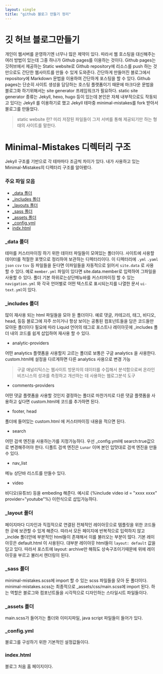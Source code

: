 ```yaml
---
layout: single
title: "github 블로그 만들기 정리"
---
```


# 깃 허브 블로그만들기
개인이 웹서버를 운영하기엔 너무나 많은 제약이 있다. 따라서 웹 호스팅을 대신해주는 여러 방법이 있는데 그중 하나가 Github pages를 이용하는 것이다.
Github pages는 깃허브에서 제공하는 Static website로 Github repository에 리소스를 push 하는 것만으로도 간단한 웹사이트를 만들 수 있게 도와준다.
간단하게 만들어진 블로그에서 repository에 Markdown 문법을 이용하여 간단하게 포스팅을 할 수 있다.
Github pages는 단순히 사이트 생성을 담당하는 호스팅 플랫폼이기 때문에 마크다운 문법을 블로그화 하기위해서는 site generator 프레임워크가 필요하다.
static site generator 종류는 Jekyll, hexo, hugo 등이 있는데 본인은 자체 내부적으로도 작동되고 있다는 Jekyll 를 이용하기로 했고
Jekyll 테마중 minimal-mistakes를 fork 받아서 블로그를 만들었다.
> static website 란? 미리 저장된 파일들이 그저 서버를 통해 제공되기만 하는 형태의 사이트를 말한다.

# Minimal-Mistakes 디렉터리 구조
Jekyll 구조를 기반으로 각 테마마다 조금씩 차이가 있다. 내가 사용하고 있는 Minimal-Mistakes의 디렉터리 구조를 알아봤다.

### 주요 파일 모음
- [_data 폴더](https://unnokid.github.io/first/#_data-%ED%8F%B4%EB%8D%94)
- [_includes 폴더](https://unnokid.github.io/first/#_includes-%ED%8F%B4%EB%8D%94)
- [_layouts 폴더](https://unnokid.github.io/first/#_layout-%ED%8F%B4%EB%8D%94)
- [_sass 폴더](https://unnokid.github.io/first/#_sass-%ED%8F%B4%EB%8D%94)
- [_assets 폴더](https://unnokid.github.io/first/#_assets-%ED%8F%B4%EB%8D%94)
- [_config.yml](https://unnokid.github.io/first/#_configyml)
- [indx.html](https://unnokid.github.io/first/#indexhtml)


### _data 폴더
테마를 커스터마이징 하기 위한 데이터 파일들이 모여있는 폴더이다. 사이트에 사용할 데이터를 적절한 포맷으로 정리하여 보관하는 디렉터리이다.
이 디렉터리에 `.yml` `.yaml` `json` `csv` `tsv` 등 파일들을 둔다면 이파일들을 자동적으로 읽어서 `site.data` 로 사용 할 수 있다.
예로 `member.yml` 파일이 있다면 site.data.member로 입력하여 그파일을 사용할 수 있다.
폴더 기본 하위로는상단메뉴바를 커스터마이징 할 수 있는 `navigation.yml` 와 각국 언어별로 어떤 텍스트로 표시되는지를 나열한 문서 `ui-text.yml`이 있다.

### _includes 폴더
많이 재사용 되는 html 파일들을 모아 둔 폴더이다. 예로 댓글, 카테고리, 태그, 비디오, head, 등등 블로그에 자주 쓰이거나 항상 보이는 공통된 컴포넌트들을 담은 코드들만 모아둔 폴더이다
필요에 따라 Liquid 언어의 태그로 포스트나 레이아웃에 _includes 폴더 내의 코드를 쉽게 삽입하여 재사용 할 수 있다.


- analytic-providers

어떤 analytics  플랫폼을 사용할지 고르는 폴더로 보통은 구글 analytics 을 사용한다. custom.html에 설정을 다르게하면 다른 analytics 사용으로 변경 가능
> 구글 애널리틱스는 웹사이트 방문자의 데이터를 수집해서 분석함으로써 온라인 비즈니스의 성과를 측정하고 개선하는 데 사용하는 웹로그분석 도구

- comments-providers

어떤 댓글 플랫폼을 사용할 것인지 결정하는 폴더로 마찬가지로 다른 댓글 플랫폼을 사용하고 싶다면 custom.html에 코드를 추가하면 된다.

- footer, head

폴더에 들어있는 custom.html 에 커스터마이징 내용을 적으면 된다.

- search

어떤 검색 엔진을 사용하는가를 지정가능하다. 우선 _config.yml에 search:true값으로 변경해주어야 한다.
디폴트 검색 엔진은 `Lunar` 이며 본인 입맛대로 검색 엔진을 만들 수 있다.

- nav_list

메뉴 상단바 리스트를 만들수 있다.

- video

비디오(유튜브) 등을 embeding 해준다.
예시로 {%include video id = "xxxx xxxx" provider="youtube"%} 이런식으로 삽입가능하다.

### _layout 폴더
페이지마다 디자인과 직접적으로 연결된 전체적인 레이아웃으로 템플릿을 위한 코드들 한 곳에 보관할 수 있게 해준다.
따라서 모든 페이지에 반복적으로 입력하지 않고 _inclde 폴더안에 부분적인 html들이 존재해서 이를 불러오는 부분이 많다.
기본 레이아웃은 default.html 이 사용된다. 대부분 레이아웃 html들이 `layout: default` 값을 담고 있다.
따라서 포스트에 layout: archive만 해줘도 상속구조이기때문에 위에 레이아웃을 부르고 불러서 렌더링이 된다.

### _sass 폴더
minimal-mistakes.scss에 import 할 수 있는 scss 파일들을 모아 둔 폴더이다.
minimal-mistakes.scss는 최종적으로 _assets/css/main.scss에 import 된다. 하는 역할은 블로그와 컴포넌트들을 시각적으로 디자인하는 스타일시트 파일들이다.

### _assets 폴더
main.scss가 들어가는 폴더와 이미지파일, java script 파일들이 들어가 있다.

### _config.yml
블로그를 구성하기 위한 기본적인 설정값들이다.

### index.html
블로그 처음 홈 페이지이다.


